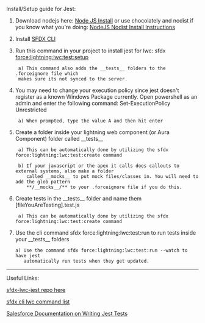 Install/Setup guide for Jest:

1) Download nodejs here: [Node JS Install](https://nodejs.org/en/download/) or use chocolately and nodist if you know what you're doing: [NodeJS Nodist Install Instructions](https://github.com/nullivex/nodist)

2) Install [SFDX CLI](https://developer.salesforce.com/tools/sfdxcli)

3) Run this command in your project to install jest for lwc: sfdx [force:lightning:lwc:test:setup](https://developer.salesforce.com/docs/atlas.en-us.sfdx_cli_reference.meta/sfdx_cli_reference/cli_reference_force_lightning.htm)

        a) This command also adds the __tests__ folders to the .forceignore file which 
        makes sure its not synced to the server.

4) You may need to change your execution policy since jest doesn't register as a known Windows Package currently. Open powershell as an admin and enter the following command: Set-ExecutionPolicy Unrestricted

        a) When prompted, type the value A and then hit enter

5) Create a folder inside your lightning web component (or Aura Component) folder called \_\_tests\_\_

        a) This can be automatically done by utilizing the sfdx force:lightning:lwc:test:create command

        b) If your javascript or the apex it calls does callouts to external systems, also make a folder 
           called __mocks__ to put mock files/classes in. You will need to add the glob pattern
           **/__mocks__/** to your .forceignore file if you do this.

6) Create tests in the \_\_tests\_\_ folder and name them [fileYouAreTesting].test.js

        a) This can be automatically done by utilizing the sfdx force:lightning:lwc:test:create command

7) Use the cli command sfdx force:lightning:lwc:test:run to run tests inside your \_\_tests\_\_ folders

       a) Use the command sfdx force:lightning:lwc:test:run --watch to have jest 
          automatically run tests when they get updated. 


***



Useful Links:

[sfdx-lwc-jest repo here](https://github.com/salesforce/sfdx-lwc-jest)

[sfdx cli lwc command list](https://developer.salesforce.com/docs/atlas.en-us.sfdx_cli_reference.meta/sfdx_cli_reference/cli_reference_force_lightning.htm)

[Salesforce Documentation on Writing Jest Tests](https://developer.salesforce.com/docs/component-library/documentation/en/lwc/lwc.unit_testing_using_jest_patterns)

